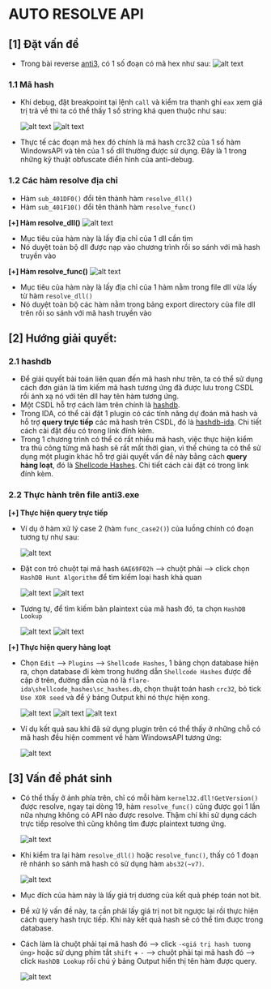 # AUTO RESOLVE API

## [1] Đặt vấn đề

- Trong bài reverse [anti3](anti3), có 1 số đoạn có mã hex như sau:
    ![alt text](images/1.png)

### **1.1 Mã hash**
- Khi debug, đặt breakpoint tại lệnh `call` và kiểm tra thanh ghi `eax` xem giá trị trả về thì ta có thể thấy 1 số string khá quen thuộc như sau:

    ![alt text](images/2.png)
    ![alt text](images/3.png)

- Thực tế các đoạn mã hex đó chính là mã hash crc32 của 1 số hàm WindowsAPI và tên của 1 số dll thường được sử dụng. Đây là 1 trong những kỹ thuật obfuscate điển hình của anti-debug.

### **1.2 Các hàm resolve địa chỉ**
- Hàm `sub_401DF0()` đổi tên thành hàm `resolve_dll()`
- Hàm `sub_401F10()` đổi tên thành hàm `resolve_func()`
    
**[+] Hàm resolve_dll()**
    ![alt text](images/4.png)
- Mục tiêu của hàm này là lấy địa chỉ của 1 dll cần tìm
- Nó duyệt toàn bộ dll được nạp vào chương trình rồi so sánh với mã hash truyền vào

**[+] Hàm resolve_func()**
    ![alt text](images/5.png)
- Mục tiêu của hàm này là lấy địa chỉ của 1 hàm nằm trong file dll vừa lấy từ hàm `resolve_dll()`
- Nó duyệt toàn bộ các hàm nằm trong bảng export directory của file dll trên rồi so sánh với mã hash truyền vào

## [2] Hướng giải quyết:
### **2.1 hashdb**
- Để giải quyết bài toán liên quan đến mã hash như trên, ta có thể sử dụng cách đơn giản là tìm kiếm mã hash tương ứng đã được lưu trong CSDL rồi ánh xạ nó với tên dll hay tên hàm tương ứng.
- Một CSDL hỗ trợ cách làm trên chính là [hashdb](https://github.com/OALabs/hashdb).
- Trong IDA, có thể cài đặt 1 plugin có các tính năng dự đoán mã hash và hỗ trợ **query trực tiếp** các mã hash trên CSDL, đó là [hashdb-ida](https://github.com/OALabs/hashdb-ida). Chi tiết cách cài đặt đều có trong link đính kèm.
- Trong 1 chương trình có thể có rất nhiều mã hash, việc thực hiện kiểm tra thủ công từng mã hash sẽ rất mất thời gian, vì thế chúng ta có thể sử dụng một plugin khác hỗ trợ giải quyết vấn đề này bằng cách **query hàng loạt**, đó là [Shellcode Hashes](https://github.com/mandiant/flare-ida/tree/master). Chi tiết cách cài đặt có trong link đính kèm.

### **2.2 Thực hành trên file anti3.exe**
**[+] Thực hiện query trực tiếp**
- Ví dụ ở hàm xử lý case 2 (hàm `func_case2()`) của luồng chính có đoạn tương tự như sau:
    
    ![alt text](images/6.png)

- Đặt con trỏ chuột tại mã hash `6AE69F02h` --> chuột phải --> click chọn `HashDB Hunt Algorithm` để tìm kiếm loại hash khả quan

    ![alt text](images/7.png)
    ![alt text](images/9.png)

- Tương tự, để tìm kiếm bản plaintext của mã hash đó, ta chọn `HashDB Lookup`

    ![alt text](images/8.png)
    ![alt text](images/10.png)

**[+] Thực hiện query hàng loạt**
- Chọn `Edit` --> `Plugins` --> `Shellcode Hashes`, 1 bảng chọn database hiện ra, chọn database đi kèm trong hướng dẫn `Shellcode Hashes` được đề cập ở trên, đường dẫn của nó là `flare-ida\shellcode_hashes\sc_hashes.db`, chọn thuật toán hash `crc32`, bỏ tick `Use XOR seed` và để ý bảng Output khi nó thực hiện xong.

    ![alt text](images/11.png)
    ![alt text](images/12.png)
    ![alt text](images/13.png)

- Ví dụ kết quả sau khi đã sử dụng plugin trên có thể thấy ở những chỗ có mã hash đều hiện comment về hàm WindowsAPI tương ứng:

    ![alt text](images/14.png)

## [3] Vấn đề phát sinh
- Có thể thấy ở ảnh phía trên, chỉ có mỗi hàm `kernel32.dll!GetVersion()` được resolve, ngay tại dòng 19, hàm `resolve_func()` cũng được gọi 1 lần nữa nhưng không có API nào được resolve. Thậm chí khi sử dụng cách trực tiếp resolve thì cũng không tìm được plaintext tương ứng.

    ![alt text](images/15.png)

- Khi kiểm tra lại hàm `resolve_dll()` hoặc `resolve_func()`, thấy có 1 đoạn rẽ nhánh so sánh mã hash có sử dụng hàm `abs32(~v7)`.

    ![alt text](images/16.png)

- Mục đích của hàm này là lấy giá trị dương của kết quả phép toán not bit.
- Để xử lý vấn đề này, ta cần phải lấy giá trị not bit ngược lại rồi thực hiện cách query hash trực tiếp. Khi này kết quả hash sẽ có thể tìm được trong database.
- Cách làm là chuột phải tại mã hash đó --> click `-<giá trị hash tương ứng>` hoặc sử dụng phím tắt `shift` + `-` --> chuột phải tại mã hash đó --> click `HashDB Lookup` rồi chú ý bảng Output hiển thị tên hàm được query.

    ![alt text](images/18.png)